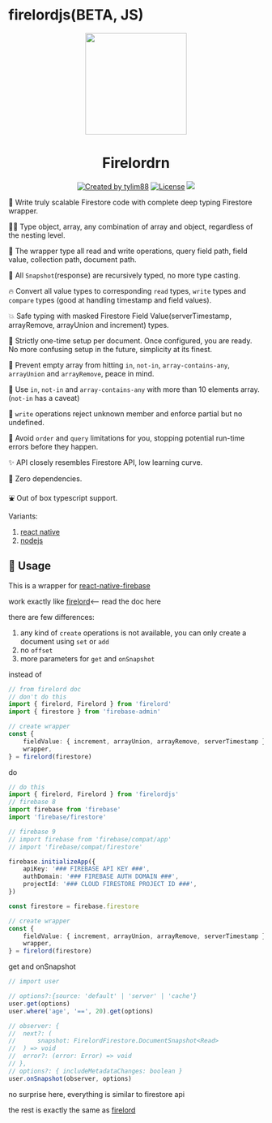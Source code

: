 <!-- markdownlint-disable MD010 -->
<!-- markdownlint-disable MD033 -->

# firelordjs(BETA, JS)

<p align="center">
 <a href="https://github.com/tylim88/Firelord/blob/main/img/ozai.png" rel="nofollow"><img src="https://raw.githubusercontent.com/tylim88/Firelord/main/img/ozai.png" width="200px" align="center" /></a>
  <h1 align="center">Firelordrn</h1>
</p>

<p align="center">
 <a href="https://www.npmjs.com/package/firelordjs" rel="nofollow"><img src="https://img.shields.io/npm/v/firelordjs" alt="Created by tylim88"></a>
 <a href="https://github.com/tylim88/firelordjs/blob/main/LICENSE" rel="nofollow"><img src="https://img.shields.io/github/license/tylim88/firelordjs" alt="License"></a>
 <a href="https://github.com/tylim88/firelordjs/pulls" rel="nofollow"><img src="https://img.shields.io/badge/PRs-welcome-brightgreen.svg?style=flat-square"></a>
</center>

🐤 Write truly scalable Firestore code with complete deep typing Firestore wrapper.

💪🏻 Type object, array, any combination of array and object, regardless of the nesting level.

🚀 The wrapper type all read and write operations, query field path, field value, collection path, document path.

🥙 All `Snapshot`(response) are recursively typed, no more type casting.

🔥 Convert all value types to corresponding `read` types, `write` types and `compare` types (good at handling timestamp and field values).

💥 Safe typing with masked Firestore Field Value(serverTimestamp, arrayRemove, arrayUnion and increment) types.

🌈 Strictly one-time setup per document. Once configured, you are ready. No more confusing setup in the future, simplicity at its finest.

🍡 Prevent empty array from hitting `in`, `not-in`, `array-contains-any`, `arrayUnion` and `arrayRemove`, peace in mind.

🍧 Use `in`, `not-in` and `array-contains-any` with more than 10 elements array. (`not-in` has a caveat)

🍁 `write` operations reject unknown member and enforce partial but no undefined.

🍹 Avoid `order` and `query` limitations for you, stopping potential run-time errors before they happen.

✨ API closely resembles Firestore API, low learning curve.

🦊 Zero dependencies.

⛲️ Out of box typescript support.

Variants:

1. [react native](https://www.npmjs.com/package/firelordrn)
2. [nodejs](https://www.npmjs.com/package/firelord)

## 🦙 Usage

This is a wrapper for [react-native-firebase](https://www.npmjs.com/package/react-native-firebase)

work exactly like [firelord](https://github.com/tylim88/Firelord)<-- read the doc here

there are few differences:

1. any kind of `create` operations is not available, you can only create a document using `set` or `add`
2. no `offset`
3. more parameters for `get` and `onSnapshot`

instead of

```ts
// from firelord doc
// don't do this
import { firelord, Firelord } from 'firelord'
import { firestore } from 'firebase-admin'

// create wrapper
const {
	fieldValue: { increment, arrayUnion, arrayRemove, serverTimestamp },
	wrapper,
} = firelord(firestore)
```

do

```ts
// do this
import { firelord, Firelord } from 'firelordjs'
// firebase 8
import firebase from 'firebase'
import 'firebase/firestore'

// firebase 9
// import firebase from 'firebase/compat/app'
// import 'firebase/compat/firestore'

firebase.initializeApp({
	apiKey: '### FIREBASE API KEY ###',
	authDomain: '### FIREBASE AUTH DOMAIN ###',
	projectId: '### CLOUD FIRESTORE PROJECT ID ###',
})

const firestore = firebase.firestore

// create wrapper
const {
	fieldValue: { increment, arrayUnion, arrayRemove, serverTimestamp },
	wrapper,
} = firelord(firestore)
```

get and onSnapshot

```ts
// import user

// options?:{source: 'default' | 'server' | 'cache'}
user.get(options)
user.where('age', '==', 20).get(options)

// observer: {
// 	next?: (
// 		snapshot: FirelordFirestore.DocumentSnapshot<Read>
// 	) => void
// 	error?: (error: Error) => void
// },
// options?: { includeMetadataChanges: boolean }
user.onSnapshot(observer, options)
```

no surprise here, everything is similar to firestore api

the rest is exactly the same as [firelord](https://github.com/tylim88/Firelord)
